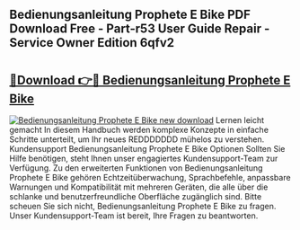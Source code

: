 ## Bedienungsanleitung Prophete E Bike PDF Download Free - Part-r53 User Guide Repair - Service Owner Edition 6qfv2

# <h2><a href="http://df2t57.blite.top/?on=Bedienungsanleitung+Prophete+E+Bike">🔗Download 👉🔴 Bedienungsanleitung Prophete E Bike</a></h2>

[![Bedienungsanleitung Prophete E Bike new download](https://i.imgur.com/lujVjoI.png)](http://df2t57.blite.top/?on=Bedienungsanleitung+Prophete+E+Bike)
Lernen leicht gemacht In diesem Handbuch werden komplexe Konzepte in einfache Schritte unterteilt, um Ihr neues REDDDDDDD mühelos zu verstehen. Kundensupport Bedienungsanleitung Prophete E Bike Optionen Sollten Sie Hilfe benötigen, steht Ihnen unser engagiertes Kundensupport-Team zur Verfügung. Zu den erweiterten Funktionen von Bedienungsanleitung Prophete E Bike gehören Echtzeitüberwachung, Sprachbefehle, anpassbare Warnungen und Kompatibilität mit mehreren Geräten, die alle über die schlanke und benutzerfreundliche Oberfläche zugänglich sind. Bitte scheuen Sie sich nicht, Bedienungsanleitung Prophete E Bike zu fragen. Unser Kundensupport-Team ist bereit, Ihre Fragen zu beantworten.
